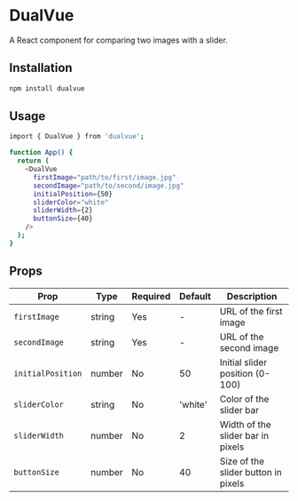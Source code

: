 # DualVue

A React component for comparing two images with a slider.

## Installation

```bash
npm install dualvue
```

## Usage

```bash
import { DualVue } from 'dualvue';

function App() {
  return (
    <DualVue
      firstImage="path/to/first/image.jpg"
      secondImage="path/to/second/image.jpg"
      initialPosition={50}
      sliderColor="white"
      sliderWidth={2}
      buttonSize={40}
    />
  );
}
```

## Props

| Prop              | Type   | Required | Default | Description                         |
| ----------------- | ------ | -------- | ------- | ----------------------------------- |
| `firstImage`      | string | Yes      | -       | URL of the first image              |
| `secondImage`     | string | Yes      | -       | URL of the second image             |
| `initialPosition` | number | No       | 50      | Initial slider position (0-100)     |
| `sliderColor`     | string | No       | 'white' | Color of the slider bar             |
| `sliderWidth`     | number | No       | 2       | Width of the slider bar in pixels   |
| `buttonSize`      | number | No       | 40      | Size of the slider button in pixels |
